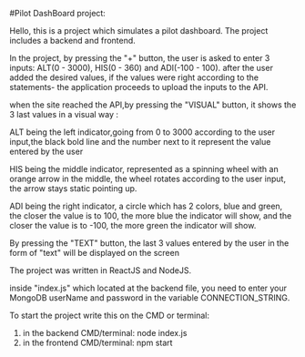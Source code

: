#Pilot DashBoard project: 

Hello, this is a project which simulates a pilot dashboard. The project includes a backend and frontend.

In the project, by pressing the "+" button, the user is asked to enter 3 inputs: ALT(0 - 3000), HIS(0 - 360) and ADI(-100 - 100). after the user added the desired values, if the values were right according to the statements- the application proceeds to upload the inputs to the API.

when the site reached the API,by pressing the "VISUAL" button, it shows the 3 last values in a visual way :

ALT being the left indicator,going from 0 to 3000 according to the user input,the black bold line and the number next to it represent the value entered by the user

HIS being the middle indicator, represented as a spinning wheel with an  orange arrow in the middle, the wheel rotates according to the user input, the arrow stays static pointing up.

ADI being the right indicator, a circle which has 2 colors, blue and green, the closer the value is to 100, the more blue the indicator will show, and the closer the value is to -100, the more green the indicator will show.

By pressing the "TEXT" button, the last 3 values ​​entered by the user in the form of "text" will be displayed on the screen

The project was written in ReactJS and NodeJS. 

inside "index.js" which located at the backend file, you need to enter your MongoDB userName and password in the variable CONNECTION_STRING.

To start the project write this on the CMD or terminal: 
1. in the backend CMD/terminal: node index.js
2. in the frontend CMD/terminal: npm start
